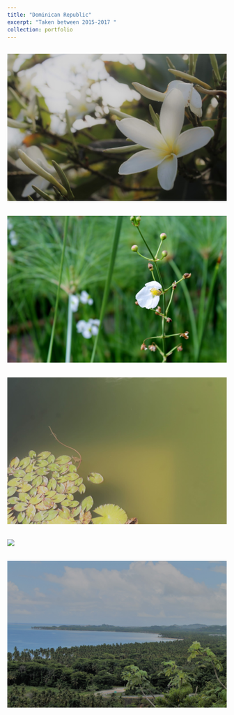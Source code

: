 ```yaml
---
title: "Dominican Republic"
excerpt: "Taken between 2015-2017 "
collection: portfolio
---
```



<br/><img src='/images/DR1.jpg'>

<br/><img src='/images/DR3.jpg'>

<br/><img src='/images/DR2.jpg'>

<br/><img src='/images/DR5.jpg'>

<br/><img src='/images/DR4.jpg'>
